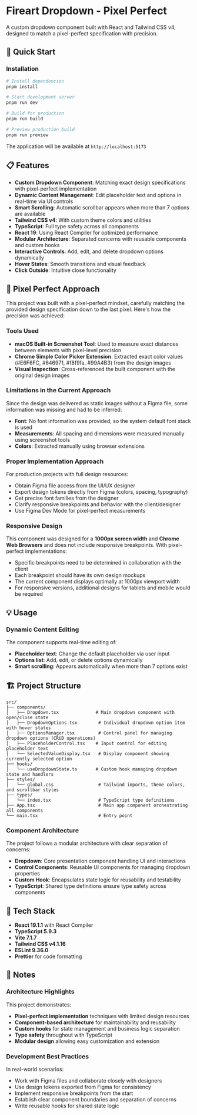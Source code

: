 # Fireart Dropdown - Pixel Perfect

A custom dropdown component built with React and Tailwind CSS v4, designed to match a pixel-perfect specification with precision.

## 🚀 Quick Start

### Installation

```bash
# Install dependencies
pnpm install

# Start development server
pnpm run dev

# Build for production
pnpm run build

# Preview production build
pnpm run preview
```

The application will be available at `http://localhost:5173`

## 📋 Features

- **Custom Dropdown Component**: Matching exact design specifications with pixel-perfect implementation
- **Dynamic Content Management**: Edit placeholder text and options in real-time via UI controls
- **Smart Scrolling**: Automatic scrollbar appears when more than 7 options are available
- **Tailwind CSS v4**: With custom theme colors and utilities
- **TypeScript**: Full type safety across all components
- **React 19**: Using React Compiler for optimized performance
- **Modular Architecture**: Separated concerns with reusable components and custom hooks
- **Interactive Controls**: Add, edit, and delete dropdown options dynamically
- **Hover States**: Smooth transitions and visual feedback
- **Click Outside**: Intuitive close functionality

## 🎨 Pixel Perfect Approach

This project was built with a pixel-perfect mindset, carefully matching the provided design specification down to the last pixel. Here's how the precision was achieved:

### Tools Used

- **macOS Built-in Screenshot Tool**: Used to measure exact distances between elements with pixel-level precision
- **Chrome Simple Color Picker Extension**: Extracted exact color values (#E6F6FC, #646971, #f8f9fa, #99A4B3) from the design images
- **Visual Inspection**: Cross-referenced the built component with the original design images

### Limitations in the Current Approach

Since the design was delivered as static images without a Figma file, some information was missing and had to be inferred:

- **Font**: No font information was provided, so the system default font stack is used
- **Measurements**: All spacing and dimensions were measured manually using screenshot tools
- **Colors**: Extracted manually using browser extensions

### Proper Implementation Approach

For production projects with full design resources:

- Obtain Figma file access from the UI/UX designer
- Export design tokens directly from Figma (colors, spacing, typography)
- Get precise font families from the designer
- Clarify responsive breakpoints and behavior with the client/designer
- Use Figma Dev Mode for pixel-perfect measurements

### Responsive Design

This component was designed for a **1000px screen width** and **Chrome Web Browsers** and does not include responsive breakpoints. With pixel-perfect implementations:

- Specific breakpoints need to be determined in collaboration with the client
- Each breakpoint should have its own design mockups
- The current component displays optimally at 1000px viewport width
- For responsive versions, additional designs for tablets and mobile would be required

## 💡 Usage

### Dynamic Content Editing

The component supports real-time editing of:
- **Placeholder text**: Change the default placeholder via user input
- **Options list**: Add, edit, or delete options dynamically
- **Smart scrolling**: Appears automatically when more than 7 options exist

## 🏗️ Project Structure

```
src/
├── components/
│   ├── Dropdown.tsx              # Main dropdown component with open/close state
│   ├── DropdownOptions.tsx        # Individual dropdown option item with hover states
│   ├── OptionsManager.tsx         # Control panel for managing dropdown options (CRUD operations)
│   ├── PlaceholderControl.tsx    # Input control for editing placeholder text
│   └── SelectedValueDisplay.tsx   # Display component showing currently selected option
├── hooks/
│   └── useDropdownState.ts       # Custom hook managing dropdown state and handlers
├── styles/
│   └── global.css                 # Tailwind imports, theme colors, and scrollbar styles
├── types/
│   └── index.tsx                  # TypeScript type definitions
├── App.tsx                        # Main app component orchestrating all components
└── main.tsx                       # Entry point
```

### Component Architecture

The project follows a modular architecture with clear separation of concerns:

- **Dropdown**: Core presentation component handling UI and interactions
- **Control Components**: Reusable UI components for managing dropdown properties
- **Custom Hook**: Encapsulates state logic for reusability and testability
- **TypeScript**: Shared type definitions ensure type safety across components

## 🔧 Tech Stack

- **React 19.1.1** with React Compiler
- **TypeScript 5.9.3**
- **Vite 7.1.7**
- **Tailwind CSS v4.1.16**
- **ESLint 9.36.0**
- **Prettier** for code formatting

## 📝 Notes

### Architecture Highlights

This project demonstrates:
- **Pixel-perfect implementation** techniques with limited design resources
- **Component-based architecture** for maintainability and reusability
- **Custom hooks** for state management and business logic separation
- **Type safety** throughout with TypeScript
- **Modular design** allowing easy customization and extension

### Development Best Practices

In real-world scenarios:
- Work with Figma files and collaborate closely with designers
- Use design tokens exported from Figma for consistency
- Implement responsive breakpoints from the start
- Establish clear component boundaries and separation of concerns
- Write reusable hooks for shared state logic
